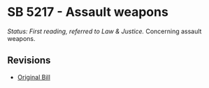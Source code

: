 # SB 5217 - Assault weapons
*Status: First reading, referred to Law & Justice.*
Concerning assault weapons.

## Revisions
* [Original Bill](1/)